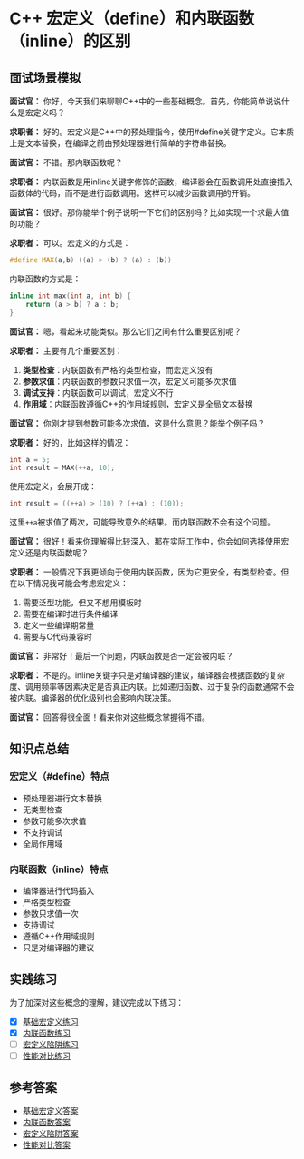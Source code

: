 # C++ 宏定义（define）和内联函数（inline）的区别

## 面试场景模拟

**面试官：** 你好，今天我们来聊聊C++中的一些基础概念。首先，你能简单说说什么是宏定义吗？

**求职者：** 好的。宏定义是C++中的预处理指令，使用#define关键字定义。它本质上是文本替换，在编译之前由预处理器进行简单的字符串替换。

**面试官：** 不错。那内联函数呢？

**求职者：** 内联函数是用inline关键字修饰的函数，编译器会在函数调用处直接插入函数体的代码，而不是进行函数调用。这样可以减少函数调用的开销。

**面试官：** 很好。那你能举个例子说明一下它们的区别吗？比如实现一个求最大值的功能？

**求职者：** 可以。宏定义的方式是：

```cpp
#define MAX(a,b) ((a) > (b) ? (a) : (b))
```

内联函数的方式是：

```cpp
inline int max(int a, int b) {
    return (a > b) ? a : b;
}
```

**面试官：** 嗯，看起来功能类似。那么它们之间有什么重要区别呢？

**求职者：** 主要有几个重要区别：

1. **类型检查**：内联函数有严格的类型检查，而宏定义没有
2. **参数求值**：内联函数的参数只求值一次，宏定义可能多次求值
3. **调试支持**：内联函数可以调试，宏定义不行
4. **作用域**：内联函数遵循C++的作用域规则，宏定义是全局文本替换

**面试官：** 你刚才提到参数可能多次求值，这是什么意思？能举个例子吗？

**求职者：** 好的，比如这样的情况：

```cpp
int a = 5;
int result = MAX(++a, 10);
```

使用宏定义，会展开成：

```cpp
int result = ((++a) > (10) ? (++a) : (10));
```

这里`++a`被求值了两次，可能导致意外的结果。而内联函数不会有这个问题。

**面试官：** 很好！看来你理解得比较深入。那在实际工作中，你会如何选择使用宏定义还是内联函数呢？

**求职者：** 一般情况下我更倾向于使用内联函数，因为它更安全，有类型检查。但在以下情况我可能会考虑宏定义：

1. 需要泛型功能，但又不想用模板时
2. 需要在编译时进行条件编译
3. 定义一些编译期常量
4. 需要与C代码兼容时

**面试官：** 非常好！最后一个问题，内联函数是否一定会被内联？

**求职者：** 不是的。inline关键字只是对编译器的建议，编译器会根据函数的复杂度、调用频率等因素决定是否真正内联。比如递归函数、过于复杂的函数通常不会被内联。编译器的优化级别也会影响内联决策。

**面试官：** 回答得很全面！看来你对这些概念掌握得不错。

## 知识点总结

### 宏定义（#define）特点

- 预处理器进行文本替换
- 无类型检查
- 参数可能多次求值
- 不支持调试
- 全局作用域

### 内联函数（inline）特点

- 编译器进行代码插入
- 严格类型检查
- 参数只求值一次
- 支持调试
- 遵循C++作用域规则
- 只是对编译器的建议

## 实践练习

为了加深对这些概念的理解，建议完成以下练习：

- [x] [基础宏定义练习](../../MyOutput/01-C++语言基础篇/CodeOut/macro_inline/basic_macro_demo.cpp)
- [x] [内联函数练习](../../MyOutput/01-C++语言基础篇/CodeOut/macro_inline/inline_function_demo.cpp)
- [ ] [宏定义陷阱练习](../../MyOutput/01-C++语言基础篇/CodeOut/macro_inline/macro_pitfalls_demo.cpp)
- [ ] [性能对比练习](../../MyOutput/01-C++语言基础篇/CodeOut/macro_inline/performance_comparison_demo.cpp)

## 参考答案

- [基础宏定义答案](../../MyOutput/01-C++语言基础篇/CodeOut/macro_inline/Solution_basic_macro_demo.cpp)
- [内联函数答案](../../MyOutput/01-C++语言基础篇/CodeOut/macro_inline/Solution_inline_function_demo.cpp)
- [宏定义陷阱答案](../../MyOutput/01-C++语言基础篇/CodeOut/macro_inline/Solution_macro_pitfalls_demo.cpp)
- [性能对比答案](../../MyOutput/01-C++语言基础篇/CodeOut/macro_inline/Solution_performance_comparison_demo.cpp)
